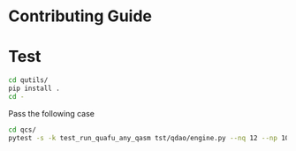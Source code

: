 # Contributing Guide

# Test
```bash
cd qutils/
pip install .
cd -
```

Pass the following case
```bash
cd qcs/
pytest -s -k test_run_quafu_any_qasm tst/qdao/engine.py --nq 12 --np 10 --nl 8 --qasm random_12_9_max_operands_2_gen.qasm
```
